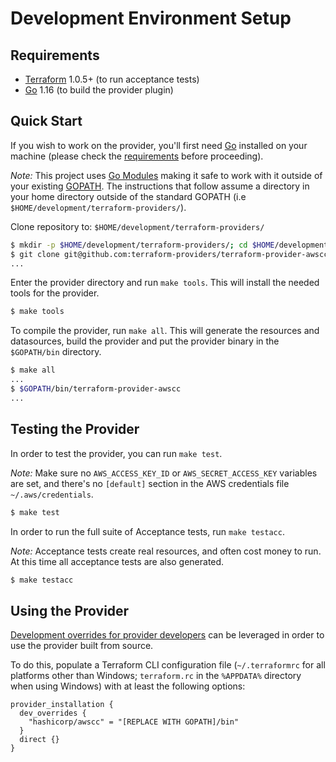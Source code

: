 # Development Environment Setup

## Requirements

- [Terraform](https://www.terraform.io/downloads.html) 1.0.5+ (to run acceptance tests)
- [Go](https://golang.org/doc/install) 1.16 (to build the provider plugin)

## Quick Start

If you wish to work on the provider, you'll first need [Go](http://www.golang.org) installed on your machine (please check the [requirements](#requirements) before proceeding).

*Note:* This project uses [Go Modules](https://blog.golang.org/using-go-modules) making it safe to work with it outside of your existing [GOPATH](http://golang.org/doc/code.html#GOPATH). The instructions that follow assume a directory in your home directory outside of the standard GOPATH (i.e `$HOME/development/terraform-providers/`).

Clone repository to: `$HOME/development/terraform-providers/`

```sh
$ mkdir -p $HOME/development/terraform-providers/; cd $HOME/development/terraform-providers/
$ git clone git@github.com:terraform-providers/terraform-provider-awscc
...
```

Enter the provider directory and run `make tools`. This will install the needed tools for the provider.

```sh
$ make tools
```

To compile the provider, run `make all`. This will generate the resources and datasources, build the provider and put the provider binary in the `$GOPATH/bin` directory.

```sh
$ make all
...
$ $GOPATH/bin/terraform-provider-awscc
...
```

## Testing the Provider

In order to test the provider, you can run `make test`.

*Note:* Make sure no `AWS_ACCESS_KEY_ID` or `AWS_SECRET_ACCESS_KEY` variables are set, and there's no `[default]` section in the AWS credentials file `~/.aws/credentials`.

```sh
$ make test
```

In order to run the full suite of Acceptance tests, run `make testacc`.

*Note:* Acceptance tests create real resources, and often cost money to run. At this time all acceptance tests are also generated.

```sh
$ make testacc
```

## Using the Provider

[Development overrides for provider developers](https://www.terraform.io/docs/cli/config/config-file.html#development-overrides-for-provider-developers) can be leveraged in order to use the provider built from source.

To do this, populate a Terraform CLI configuration file (`~/.terraformrc` for all platforms other than Windows; `terraform.rc` in the `%APPDATA%` directory when using Windows) with at least the following options:

```hcl
provider_installation {
  dev_overrides {
    "hashicorp/awscc" = "[REPLACE WITH GOPATH]/bin"
  }
  direct {}
}
```
